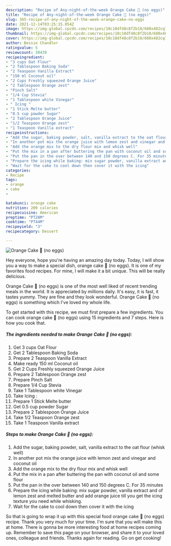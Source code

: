 ```yaml
---
description: "Recipe of Any-night-of-the-week Orange Cake 🍊 (no eggs)"
title: "Recipe of Any-night-of-the-week Orange Cake 🍊 (no eggs)"
slug: 365-recipe-of-any-night-of-the-week-orange-cake-no-eggs
date: 2021-12-14T03:25:15.054Z
image: https://img-global.cpcdn.com/recipes/10c18df48c8f2b10/680x482cq70/orange-cake-no-eggs-recipe-main-photo.jpg
thumbnail: https://img-global.cpcdn.com/recipes/10c18df48c8f2b10/680x482cq70/orange-cake-no-eggs-recipe-main-photo.jpg
cover: https://img-global.cpcdn.com/recipes/10c18df48c8f2b10/680x482cq70/orange-cake-no-eggs-recipe-main-photo.jpg
author: Bessie Chandler
ratingvalue: 5
reviewcount: 30439
recipeingredient:
- "3 cups Oat Flour"
- "2 Tablespoon Baking Soda"
- "2 Teaspoon Vanilla Extract"
- "150 ml Coconut oil"
- "2 Cups Freshly squeezed Orange Juice"
- "2 Tablespoon Orange zest"
- "Pinch Salt"
- "1/4 Cup Stevia"
- "1 Tablespoon white Vinegar"
- " Icing "
- "1 Stick Melte butter"
- "0.5 cup powder Sugar"
- "2 Tablespoon Orange Juice"
- "1/2 Teaspoon Orange zest"
- "1 Teaspoon Vanilla extract"
recipeinstructions:
- "Add the sugar, baking powder, salt, vanilla extract to the oat flour (whisk well)"
- "In another pot mix the orange juice with lemon zest and vinegar and coconut oil"
- "Add the orange mix to the dry flour mix and whisk well"
- "Put the mix in a pan after buttering the pan with coconut oil and some flour"
- "Put the pan in the over between 140 and 150 degrees C. For 35 minutes"
- "Prepare the icing while baking: mix sugar powder, vanilla extract and of lemon zest and melted butter and add orange juice till you get the icing texture you need while whisking."
- "Wait for the cake to cool down then cover it with the icing"
categories:
- Recipe
tags:
- orange
- cake
- 

katakunci: orange cake  
nutrition: 209 calories
recipecuisine: American
preptime: "PT28M"
cooktime: "PT44M"
recipeyield: "3"
recipecategory: Dessert

---
```



![Orange Cake 🍊 (no eggs)](https://img-global.cpcdn.com/recipes/10c18df48c8f2b10/680x482cq70/orange-cake-no-eggs-recipe-main-photo.jpg)

Hey everyone, hope you're having an amazing day today. Today, I will show you a way to make a special dish, orange cake 🍊 (no eggs). It is one of my favorites food recipes. For mine, I will make it a bit unique. This will be really delicious.



Orange Cake 🍊 (no eggs) is one of the most well liked of recent trending meals in the world. It is appreciated by millions daily. It's easy, it is fast, it tastes yummy. They are fine and they look wonderful. Orange Cake 🍊 (no eggs) is something which I've loved my whole life.


To get started with this recipe, we must first prepare a few ingredients. You can cook orange cake 🍊 (no eggs) using 15 ingredients and 7 steps. Here is how you cook that.

<!--inarticleads1-->

##### The ingredients needed to make Orange Cake 🍊 (no eggs):

1. Get 3 cups Oat Flour
1. Get 2 Tablespoon Baking Soda
1. Prepare 2 Teaspoon Vanilla Extract
1. Make ready 150 ml Coconut oil
1. Get 2 Cups Freshly squeezed Orange Juice
1. Prepare 2 Tablespoon Orange zest
1. Prepare Pinch Salt
1. Prepare 1/4 Cup Stevia
1. Take 1 Tablespoon white Vinegar
1. Take  Icing :
1. Prepare 1 Stick Melte butter
1. Get 0.5 cup powder Sugar
1. Prepare 2 Tablespoon Orange Juice
1. Take 1/2 Teaspoon Orange zest
1. Take 1 Teaspoon Vanilla extract




<!--inarticleads2-->

##### Steps to make Orange Cake 🍊 (no eggs):

1. Add the sugar, baking powder, salt, vanilla extract to the oat flour (whisk well)
1. In another pot mix the orange juice with lemon zest and vinegar and coconut oil
1. Add the orange mix to the dry flour mix and whisk well
1. Put the mix in a pan after buttering the pan with coconut oil and some flour
1. Put the pan in the over between 140 and 150 degrees C. For 35 minutes
1. Prepare the icing while baking: mix sugar powder, vanilla extract and of lemon zest and melted butter and add orange juice till you get the icing texture you need while whisking.
1. Wait for the cake to cool down then cover it with the icing




So that is going to wrap it up with this special food orange cake 🍊 (no eggs) recipe. Thank you very much for your time. I'm sure that you will make this at home. There is gonna be more interesting food at home recipes coming up. Remember to save this page on your browser, and share it to your loved ones, colleague and friends. Thanks again for reading. Go on get cooking!
